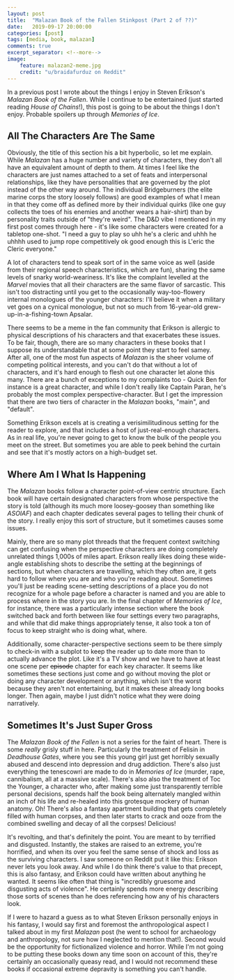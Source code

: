 ```yaml
---
layout: post
title:  "Malazan Book of the Fallen Stinkpost (Part 2 of ??)"
date:   2019-09-17 20:00:00
categories: [post]
tags: [media, book, malazan]
comments: true
excerpt_separator: <!--more-->
image:
    feature: malazan2-meme.jpg
    credit: "u/braidafurduz on Reddit"
---
```


In a previous post I wrote about the things I enjoy in Steven Erikson's _Malazan Book of the Fallen_. While I continue to be entertained (just started reading _House of Chains_!), this post is going to be about the things I don't enjoy. Probable spoilers up through _Memories of Ice_.

<!--more-->

## All The Characters Are The Same

Obviously, the title of this section his a bit hyperbolic, so let me explain. While _Malazan_ has a huge number and variety of characters, they don't all have an equivalent amount of depth to them. At times I feel like the characters are just names attached to a set of feats and interpersonal relationships, like they have personalities that are governed by the plot instead of the other way around. The individual Bridgeburners (the elite marine corps the story loosely follows) are good examples of what I mean in that they come off as defined more by their individual quirks (like one guy collects the toes of his enemies and another wears a hair-shirt) than by personality traits outside of "they're weird". The D&D vibe I mentioned in my first post comes through here - it's like some characters were created for a tabletop one-shot. "I need a guy to play so uhh he's a cleric and uhhh he uhhhh used to jump rope competitively ok good enough this is L'eric the Cleric everyone."

A lot of characters tend to speak sort of in the same voice as well (aside from their regional speech characteristics, which are fun), sharing the same levels of snarky world-weariness. It's like the complaint levelled at the _Marvel_ movies that all their characters are the same flavor of sarcastic. This isn't too distracting until you get to the occasionally way-too-flowery internal monologues of the younger characters: I'll believe it when a military vet goes on a cynical monologue, but not so much from 16-year-old grew-up-in-a-fishing-town Apsalar.

There seems to be a meme in the fan community that Erikson is allergic to physical descriptions of his characters and that exacerbates these issues. To be fair, though, there are so many characters in these books that I suppose its understandable that at some point they start to feel samey. After all, one of the most fun aspects of _Malazan_ is the sheer volume of competing political interests, and you can't do that without a lot of characters, and it's hard enough to flesh out one character let alone this many. There are a bunch of exceptions to my complaints too - Quick Ben for instance is a great character, and while I don't really like Captain Paran, he's probably the most complex perspective-character. But I get the impression that there are two tiers of character in the _Malazan_ books, "main", and "default". 

Something Erikson excels at is creating a verisimilitudinous setting for the reader to explore, and that includes a host of just-real-enough characters. As in real life, you're never going to get to know the bulk of the people you meet on the street. But sometimes you are able to peek behind the curtain and see that it's mostly actors on a high-budget set.

## Where Am I What Is Happening
The _Malazan_ books follow a character point-of-view centric structure. Each book will have certain designated characters from whose perspective the story is told (although its much more loosey-goosey than something like _ASOIAF_) and each chapter dedicates several pages to telling their chunk of the story. I really enjoy this sort of structure, but it sometimes causes some issues.

Mainly, there are so many plot threads that the frequent context switching can get confusing when the perspective characters are doing completely unrelated things 1,000s of miles apart. Erikson really likes doing these wide-angle establishing shots to describe the setting at the beginnings of sections, but when characters are travelling, which they often are, it gets hard to follow where you are and who you're reading about. Sometimes you'll just be reading scene-setting descriptions of a place you do not recognize for a whole page before a character is named and you are able to process where in the story you are. In the final chapter of _Memories of Ice_, for instance, there was a particularly intense section where the book switched back and forth between like four settings every two paragraphs, and while that did make things appropriately tense, it also took a ton of focus to keep straight who is doing what, where.

Additionally, some character-perspective sections seem to be there simply to check-in with a subplot to keep the reader up to date more than to actually advance the plot. Like it's a TV show and we have to have at least one scene per ~~episode~~ chapter for each key character. It seems like sometimes these sections just come and go without moving the plot or doing any character development or anything, which isn't the worst because they aren't not entertaining, but it makes these already long books longer. Then again, maybe I just didn't notice what they were doing narratively.

## Sometimes It's Just Super Gross
The _Malazan Book of the Fallen_ is not a series for the faint of heart. There is some _really_ grisly stuff in here. Particularly the treatment of Felisin in _Deadhouse Gates_, where you see this young girl just get horribly sexually abused and descend into depression and drug addiction. There's also just everything the tenescowri are made to do in _Memories of Ice_ (murder, rape, cannibalism, all at a massive scale). There's also also the treatment of Toc the Younger, a character who, after making some just transparently terrible personal decisions, spends half the book being alternately mangled within an inch of his life and re-healed into this grotesque mockery of human anatomy. Oh! There's also a fantasy apartment building that gets completely filled with human corpses, and then later starts to crack and ooze from the combined swelling and decay of all the corpses! Delicious!

It's revolting, and that's definitely the point. You are meant to by terrified and disgusted. Instantly, the stakes are raised to an extreme, you're horrified, and when its over you feel the same sense of shock and loss as the surviving characters. I saw someone on Reddit put it like this: Erikson never lets you look away. And while I do think there's value to that precept, this is also fantasy, and Erikson could have written about anything he wanted. It seems like often that thing is "incredibly gruesome and disgusting acts of violence". He certainly spends more energy describing those sorts of scenes than he does referencing how any of his characters look.

If I were to hazard a guess as to what Steven Erikson personally enjoys in his fantasy, I would say first and foremost the anthropological aspect I talked about in my first _Malazan_ post (he went to school for archaeology and anthropology, not sure how I neglected to mention that!). Second would be the opportunity for fictionalized violence and horror. While I'm not going to be putting these books down any time soon on account of this, they're certainly an occasionally queasy read, and I would not recommend these books if occasional extreme depravity is something you can't handle.